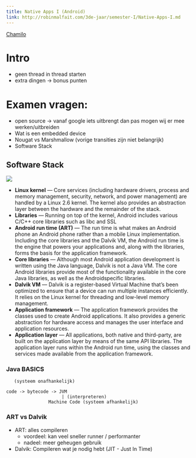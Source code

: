 ```yaml
---
title: Native Apps I (Android)
link: http://robinmalfait.com/3de-jaar/semester-I/Native-Apps-I.md
---
```


[Chamilo](https://chamilo.hogent.be/index.php?application=Chamilo%5CApplication%5CWeblcms&go=CourseViewer&course=22880)

# Intro

- geen thread in thread starten
- extra dingen -> bonus punten

# Examen vragen:

- open source -> vanaf google iets uitbrengt dan pas mogen wij er mee werken/uitbreiden
- Wat is een embedded device
- Nougat vs Marshmallow (vorige transities zijn niet belangrijk)
- Software Stack

## Software Stack

![](https://robinmalfait.com/afbeeldingen/droplr/1wQ2.png)

- **Linux kernel** — Core services (including hardware drivers, process and memory management, security, network, and power management) are handled by a Linux 2.6 kernel. The kernel also provides an abstraction layer between the hardware and the remainder of the stack.
- **Libraries** — Running on top of the kernel, Android includes various C/C++ core libraries such as libc and SSL
- **Android run time (ART)** — The run time is what makes an Android phone an Android phone rather than a mobile Linux implementation. Including the core libraries and the Dalvik VM, the Android run time is the engine that powers your applications and, along with the libraries, forms the basis for the application framework.
- **Core libraries** — Although most Android application development is written using the Java language, Dalvik is not a Java VM. The core Android libraries provide most of the functionality available in the core Java libraries, as well as the Androidspecific libraries.
- **Dalvik VM** — Dalvik is a register-based Virtual Machine that’s been optimized to ensure that a device can run multiple instances efficiently. It relies on the Linux kernel for threading and low-level memory management.
- **Application framework** — The application framework provides the classes used to create Android applications. It also provides a generic abstraction for hardware access and manages the user interface and application resources.
- **Application layer** — All applications, both native and third-party, are built on the application layer by means of the same API libraries. The application layer runs within the Android run time, using the classes and services made available from the application framework.

### Java BASICS
```
   (systeem onafhankelijk)
         
code -> bytecode -> JVM
                     | (interpreteren)
                Machine Code (systeem afhankelijk)
```

### ART vs Dalvik

* ART: alles compileren
    - voordeel: kan veel sneller runner / performanter
    - nadeel: meer geheugen gebruik
* Dalvik: Compileren wat je nodig hebt (JIT - Just In Time)

